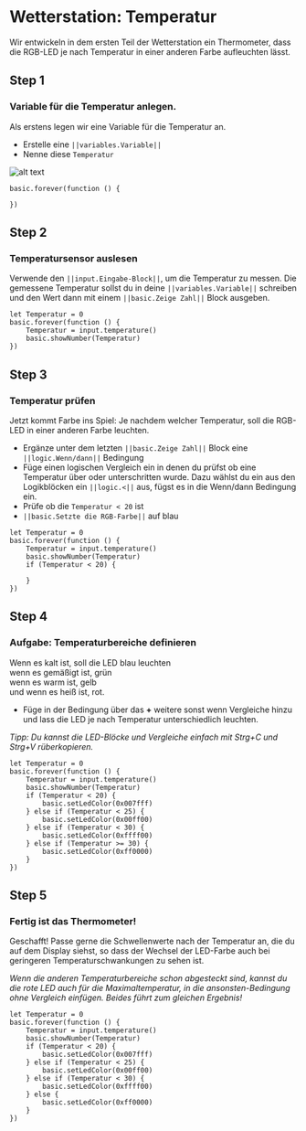 # Wetterstation: Temperatur

Wir entwickeln in dem ersten Teil der Wetterstation ein Thermometer, dass
die RGB-LED je nach Temperatur in einer anderen Farbe aufleuchten lässt.

## Step 1

### Variable für die Temperatur anlegen.

Als erstens legen wir eine Variable für die Temperatur an. 
- Erstelle eine ``||variables.Variable||``
- Nenne diese ``Temperatur``

![alt text](https://raw.githubusercontent.com/jasperp92/makecode-tutorials/master/assets/images/variablen.gif)

```template
basic.forever(function () {

})
```

## Step 2

### Temperatursensor auslesen

Verwende den ``||input.Eingabe-Block||``, um die Temperatur zu messen. Die
gemessene Temperatur sollst du in deine ``||variables.Variable||`` schreiben und den
Wert dann mit einem ``||basic.Zeige Zahl||`` Block ausgeben.

```blocks
let Temperatur = 0
basic.forever(function () {
    Temperatur = input.temperature()
    basic.showNumber(Temperatur)
})
```

## Step 3

### Temperatur prüfen

Jetzt kommt Farbe ins Spiel: Je nachdem welcher Temperatur, soll die
RGB-LED in einer anderen Farbe leuchten.
- Ergänze unter dem letzten ``||basic.Zeige Zahl||`` Block eine ``||logic.Wenn/dann||`` Bedingung
- Füge einen logischen Vergleich ein in
denen du prüfst ob eine Temperatur über oder unterschritten wurde.
Dazu wählst du ein aus den Logikblöcken ein ``||logic.<||`` aus, 
fügst es in die Wenn/dann Bedingung ein.
- Prüfe ob die ``Temperatur < 20`` ist
- ``||basic.Setzte die RGB-Farbe||`` auf blau

```blocks
let Temperatur = 0
basic.forever(function () {
    Temperatur = input.temperature()
    basic.showNumber(Temperatur)
    if (Temperatur < 20) {
    	
    }
})
```

## Step 4

### Aufgabe: Temperaturbereiche definieren

Wenn es kalt ist, soll die LED blau leuchten  
wenn es gemäßigt ist, grün   
wenn es warm ist, gelb  
und wenn es heiß ist, rot.

- Füge in der Bedingung über das **+** weitere sonst wenn Vergleiche hinzu
und lass die LED je nach Temperatur unterschiedlich leuchten.

*Tipp: Du kannst die LED-Blöcke und Vergleiche einfach mit Strg+C und Strg+V rüberkopieren.*

```blocks
let Temperatur = 0
basic.forever(function () {
    Temperatur = input.temperature()
    basic.showNumber(Temperatur)
    if (Temperatur < 20) {
        basic.setLedColor(0x007fff)
    } else if (Temperatur < 25) {
        basic.setLedColor(0x00ff00)
    } else if (Temperatur < 30) {
        basic.setLedColor(0xffff00)
    } else if (Temperatur >= 30) {
        basic.setLedColor(0xff0000)
    }
})
```

## Step 5

### Fertig ist das Thermometer!

Geschafft! Passe gerne die Schwellenwerte nach der Temperatur an, die du auf dem Display siehst,
so dass der Wechsel der LED-Farbe auch bei geringeren Temperaturschwankungen zu sehen ist.

*Wenn die anderen Temperaturbereiche schon abgesteckt sind, kannst du 
die rote LED auch für die Maximaltemperatur, in die ansonsten-Bedingung ohne Vergleich einfügen.
Beides führt zum gleichen Ergebnis!*


```blocks
let Temperatur = 0
basic.forever(function () {
    Temperatur = input.temperature()
    basic.showNumber(Temperatur)
    if (Temperatur < 20) {
        basic.setLedColor(0x007fff)
    } else if (Temperatur < 25) {
        basic.setLedColor(0x00ff00)
    } else if (Temperatur < 30) {
        basic.setLedColor(0xffff00)
    } else {
        basic.setLedColor(0xff0000)
    }
})
```